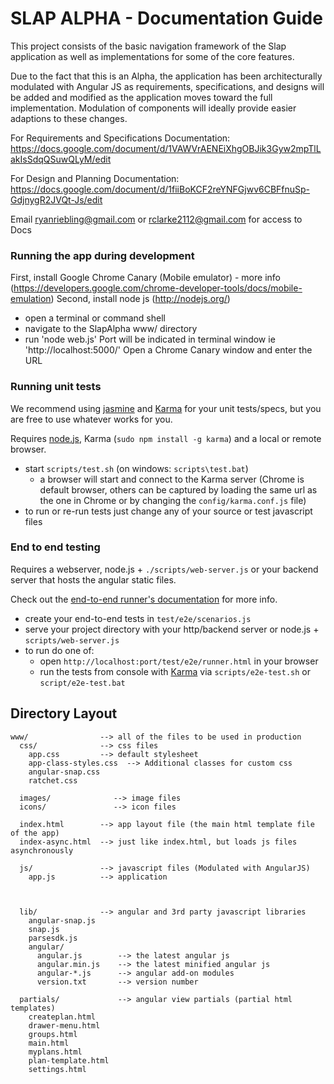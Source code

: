 # SLAP ALPHA - Documentation Guide
This project consists of the basic navigation framework of the Slap application as well as implementations for some of the core features.

Due to the fact that this is an Alpha, the application has been architecturally modulated with Angular JS as requirements, specifications, and designs will be added and modified as the application moves toward the full implementation. Modulation of components will ideally provide easier adaptions to these changes. 

For Requirements and Specifications Documentation: 
https://docs.google.com/document/d/1VAWVrAENEiXhgOBJik3Gyw2mpTlLakIsSdqQSuwQLyM/edit

For Design and Planning Documentation:
https://docs.google.com/document/d/1fiiBoKCF2reYNFGjwv6CBFfnuSp-GdjnygR2JVQt-Js/edit

Email ryanriebling@gmail.com or rclarke2112@gmail.com for access to Docs

### Running the app during development 

First, install Google Chrome Canary (Mobile emulator) - more info (https://developers.google.com/chrome-developer-tools/docs/mobile-emulation)
Second, install node js 
(http://nodejs.org/)

* open a terminal or command shell
* navigate to the SlapAlpha www/ directory
* run 'node web.js' 
Port will be indicated in terminal window ie 'http://localhost:5000/' 
Open a Chrome Canary window and enter the URL 

### Running unit tests

We recommend using [jasmine](http://pivotal.github.com/jasmine/) and
[Karma](http://karma-runner.github.io) for your unit tests/specs, but you are free
to use whatever works for you.

Requires [node.js](http://nodejs.org/), Karma (`sudo npm install -g karma`) and a local
or remote browser.

* start `scripts/test.sh` (on windows: `scripts\test.bat`)
  * a browser will start and connect to the Karma server (Chrome is default browser, others can be captured by loading the same url as the one in Chrome or by changing the `config/karma.conf.js` file)
* to run or re-run tests just change any of your source or test javascript files

### End to end testing

Requires a webserver, node.js + `./scripts/web-server.js` or your backend server that hosts the angular static files.

Check out the
[end-to-end runner's documentation](http://docs.angularjs.org/guide/dev_guide.e2e-testing) for more
info.

* create your end-to-end tests in `test/e2e/scenarios.js`
* serve your project directory with your http/backend server or node.js + `scripts/web-server.js`
* to run do one of:
  * open `http://localhost:port/test/e2e/runner.html` in your browser
  * run the tests from console with [Karma](http://karma-runner.github.io) via
    `scripts/e2e-test.sh` or `script/e2e-test.bat`


## Directory Layout

    www/                --> all of the files to be used in production
      css/              --> css files
        app.css         --> default stylesheet
        app-class-styles.css  --> Additional classes for custom css
        angular-snap.css
        ratchet.css
       
      images/              --> image files
      icons/			   --> icon files 
      
      index.html        --> app layout file (the main html template file of the app)
      index-async.html  --> just like index.html, but loads js files asynchronously
      
      js/               --> javascript files (Modulated with AngularJS)
        app.js          --> application	
       	
        
        
      lib/              --> angular and 3rd party javascript libraries
      	angular-snap.js
      	snap.js
      	parsesdk.js
        angular/
          angular.js        --> the latest angular js
          angular.min.js    --> the latest minified angular js
          angular-*.js      --> angular add-on modules
          version.txt       --> version number
          
      partials/             --> angular view partials (partial html templates)
        createplan.html
        drawer-menu.html
        groups.html
        main.html
        myplans.html
        plan-template.html
        settings.html
		
		
		
  